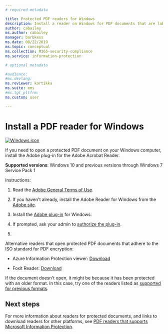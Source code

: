```yaml
---
# required metadata

title: Protected PDF readers for Windows
description: Install a reader on Windows for PDF documents that are labeled for classification and protection
author: cabailey
ms.author: cabailey
manager: barbkess
ms.date: 08/22/2019
ms.topic: conceptual
ms.collection: M365-security-compliance
ms.service: information-protection

# optional metadata

#audience:
#ms.devlang:
ms.reviewer: kartikka
ms.suite: ems
#ms.tgt_pltfrm:
ms.custom: user

---
```


# Install a PDF reader for Windows

[![Windows icon](../media/develop/windows-icon.png)](https://go.microsoft.com/fwlink/?linkid=2050049)

If you need to open a protected PDF document on your Windows computer, install the Adobe plug-in for the Adobe Acrobat Reader.

**Supported versions**: Windows 10 and previous versions through Windows 7 Service Pack 1

Instructions: 

1. Read the [Adobe General Terms of Use](https://www.adobe.com/legal/terms.html).

2. If you haven't already, install the Adobe Reader for Windows from the [Adobe site](https://www.adobe.com/).

3. Install the [Adobe plug-in](https://go.microsoft.com/fwlink/?linkid=2050049) for Windows.

4. If prompted, ask your admin to [authorize the plug-in](https://techcommunity.microsoft.com/t5/Azure-Information-Protection/General-Availability-of-Adobe-Acrobat-Reader-integration-with/ba-p/298396).
5. 
Alternative readers that open protected PDF documents that adhere to the ISO standard for PDF encryption:

- Azure Information Protection viewer: [Download](https://go.microsoft.com/fwlink/?linkid=838993)

- Foxit Reader: [Download](https://www.foxitsoftware.com/pdf-reader/)


If the document doesn't open, it might be because it has been protected with an older format. In this case, try one of the readers listed as [supported for previous formats](protected-pdf-readers.md#support-for-previous-formats).

## Next steps

For more information about readers for protected documents, and links to download readers for other platforms, see [PDF readers that supports Microsoft Information Protection](protected-pdf-readers.md).

